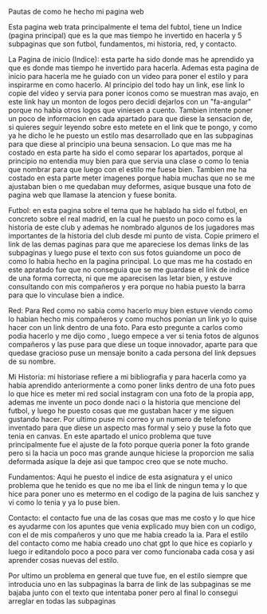 Pautas de como he hecho mi pagina web

Esta pagina web trata principalmente el tema del fubtol, tiene un Indice (pagina principal) que es la que mas tiempo he invertido en hacerla y 5 subpaginas que son futbol, fundamentos, mi historia, red, y contacto.

La Pagina de inicio (Indice): esta parte ha sido donde mas he aprendido ya que es donde mas tiempo he invertido para hacerla. Ademas esta pagina de inicio para hacerla me he guiado con un video para poner el estilo y para inspirarme en como hacerlo.
Al principio del todo hay un link, ese link lo copie del video y servia para poner iconos como se muestran mas avajo, en este link hay un monton de logos pero decidi dejarlos con un "fa-angular" porque no habia otros logos que viniesen a cuento.
Tambien intente poner un poco de informacion en cada apartado para que diese la sensacion de, si quieres seguir leyendo sobre esto metete en el link que te pongo, y como ya he dicho le he puesto un estilo mas desarrollado que en las subpaginas para que diese al principio una beuna sensacion.
Lo que mas me ha costado en esta parte ha sido el como separar los apartados, porque al principio no entendia muy bien para que servia una clase o como lo tenia que nombrar para que luego con el estilo me fuese bien. Tambien me ha costado en esta parte meter imagenes porque habia muchas que no se me ajustaban bien o me quedaban muy deformes, asique busque una foto de pagina web que llamase la atencion y fuese bonita.

Futbol: en esta pagina sobre el tema que he hablado ha sido el futbol, en concreto sobre el real madrid, en la cual he puesto un poco como es la historia de este club y ademas he nombrado algunos de los jugadores mas importantes de la historia del club desde mi punto de vista. Copie primero el link de las demas paginas para que me apareciese los demas links de las subpaginas y luego puse el texto con sus fotos guiandome un poco de como lo habia hecho en la pagina principal.
Lo que mas me ha costado en este apratado fue que no conseguia que se me guardase el link de indice de una forma correcta, ni que me aparecisen las letar bien, y estuve consultando con mis compañeros y era porque no habia puesto la barra para que lo vinculase bien a indice.

Red: Para Red como no sabia como hacerlo muy bien estuve viendo como lo habian hecho mis compañeros y como muchos ponian un link yo lo quise hacer con un link dentro de una foto. Para esto pregunte a carlos como podia hacerlo y me dijo como , luego empece a ver si tenia fotos de algunos compañeros y las puse para que diese un toque innovador, aparte para que quedase gracioso puse un mensaje bonito a cada persona del link depsues de su nombre.

Mi Historia: mi historiase refiere a mi bibliografia y para hacerla como ya habia aprendido anteriormente a como poner links dentro de una foto pues lo que hice es meter mi red social instagram con una foto de la propia app, ademas me invente un poco donde naci o la historia que mencione del futbol, y luego he puesto cosas que me gustaban hacer y me siguen gustando hacer.
Por ultimo puse mi correo y un numero de telefono inventado para que diese un aspecto mas formal y seio y puse la foto que tenia en canvas.
En este apartado el unico problema que tuve principalmente fue el ajuste de la foto porque queria poner la foto grande pero si la hacia un poco mas grande aunque hiciese la proporcion me salia deformada asique la deje asi que tampoc creo que se note mucho.

Fundamentos: Aqui he puesto el indice de esta asignatura y el unico problema que he tenido es que no me iba el link de ningun tema y lo que hice para poner uno es metermo en el codigo de la pagina de luis sanchez y vi como lo tenia y ya lo puse bien.

Contacto: el contacto fue una de las cosas que mas me costo y lo que hice es ayudarme con los apuntes que venia explicado muy bien con un codigo, con el de mis compañeros y uno que me habia creado la ia.
Para el estilo del contacto como me habia creado uno chat gpt lo que hice es copiarlo y luego ir editandolo poco a poco para ver como funcionaba cada cosa y asi aprender cosas nuevas del estilo.

Por ultimo un problema en general que tuve fue, en el estilo siempre que introducia uno en las subpaginas la barra de link de las subpaginas se me bajaba junto con el texto que intentaba poner pero al final lo consegui arreglar en todas las subpaginas